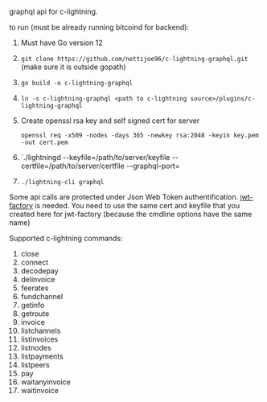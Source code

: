 graphql api for c-lightning. 


to run (must be already running bitcoind for backend):

1. Must have Go version 12

2. `git clone https://github.com/nettijoe96/c-lightning-graphql.git` (make sure it is outside gopath)

3. `go build -o c-lightning-graphql`

4. `ln -s c-lightning-graphql <path to c-lightning source>/plugins/c-lightning-graphql`

5. Create openssl rsa key and self signed cert for server

    `openssl req -x509 -nodes -days 365 -newkey rsa:2048 -keyin key.pem -out cert.pem`

6.  `./lightningd --keyfile=/path/to/server/keyfile --certfile=/path/to/server/certfile --graphql-port=<port> 

7. `./lightning-cli graphql`

Some api calls are protected under Json Web Token authentification. [jwt-factory](https://github.com/nettijoe96/jwt-factory) is needed. You need to use the same cert and keyfile that you created here for jwt-factory (because the cmdline options have the same name)


Supported c-lightning commands:
1. close
2. connect
3. decodepay
4. delinvoice
5. feerates
6. fundchannel
7. getinfo
8. getroute
9. invoice
10. listchannels
11. listinvoices
12. listnodes
13. listpayments
14. listpeers
15. pay
16. waitanyinvoice
17. waitinvoice
